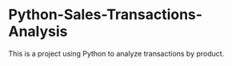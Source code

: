 # Python-Sales-Transactions-Analysis
This is a project using Python to analyze transactions by product.
